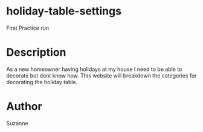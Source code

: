 # holiday-table-settings
First Practice run

# Description
As a new homeowner having holidays at my house I need to be able to decorate but dont know how. This website will breakdown the categories for decorating the holiday table.

# Author
Suzanne

